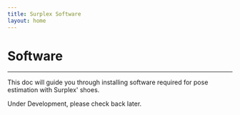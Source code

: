 ```yaml
---
title: Surplex Software
layout: home
---
```

# **Software**
---

This doc will guide you through installing software required for pose estimation with Surplex' shoes. 


Under Development, please check back later.

[IPv4]: https://support.microsoft.com/en-us/windows/find-your-ip-address-in-windows-f21a9bbc-c582-55cd-35e0-73431160a1b9#Category=Windows_10
[manually]: https://www.tp-link.com/us/support/faq/919/
[firmware]: https://surplex-io.github.io/